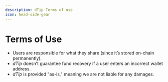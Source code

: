 ```yaml
---
description: dTip Terms of use
icon: head-side-gear
---
```


# Terms of Use

* Users are responsible for what they share (since it’s stored on-chain permanently).
* _dTip_ doesn’t guarantee fund recovery if a user enters an incorrect wallet address.
* _dTip_ is provided "as-is," meaning we are not liable for any damages.
